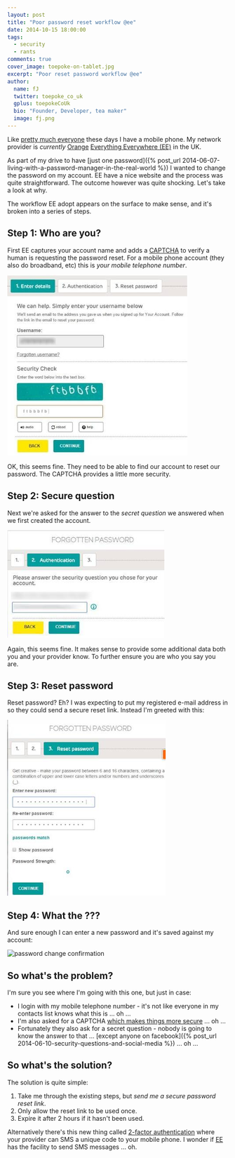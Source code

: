 ```yaml
---
layout: post
title: "Poor password reset workflow @ee"
date: 2014-10-15 18:00:00
tags: 
  - security
  - rants
comments: true
cover_image: toepoke-on-tablet.jpg
excerpt: "Poor reset password workflow @ee"
author: 
  name: fJ
  twitter: toepoke_co_uk
  gplus: toepokeCoUk
  bio: "Founder, Developer, tea maker"
  image: fj.png
---
```


Like [pretty much everyone](http://www.rferl.org/content/report-says-75-percent-of-worlds-population-have-mobile-phones/24648234.html) these days I have a mobile phone. My network provider is _currently_  <span class="strike">[Orange](http://www.orange.co.uk/)</span> [Everything Everywhere (EE)](http://ee.co.uk/) in the UK.

As part of my drive to have [just one password]({% post_url 2014-06-07-living-with-a-password-manager-in-the-real-world %}) I wanted to change the password on my account. EE have a nice website and the process was quite straightforward. The outcome however was quite shocking.  Let's take a look at why.

The workflow EE adopt appears on the surface to make sense, and it's broken into a series of steps.  

## Step 1: Who are you?

First EE captures your account name and adds a [CAPTCHA](http://www.captcha.net/) to verify a human is requesting the password reset.  For a mobile phone account (they also do broadband, etc) this is _your mobile telephone number_.

<img src="/images/posts/2014-10-16-step-1.jpg" alt="username capture" title="username capture" />

OK, this seems fine.  They need to be able to find our account to reset our password.  The CAPTCHA provides a little more security.

## Step 2: Secure question
Next we're asked for the answer to the _secret question_ we answered when we first created the account.

<img src="/images/posts/2014-10-16-step-2.jpg" alt="security question capture" title="security question capture" />

Again, this seems fine. It makes sense to provide some additional data both you and your provider know.  To further ensure you are who you say you are.

## Step 3: Reset password
Reset password? Eh? I was expecting to put my registered e-mail address in so they could send a secure reset link. Instead I'm greeted with this:

<img src="/images/posts/2014-10-16-step-3.jpg" alt="new password capture" title="new password capture" />

## Step 4: __What the ???__ 

And sure enough I can enter a new password and it's saved against my account:

<img src="/images/posts/2014-10-16-step-4" alt="password change confirmation" title="password change confirmation" />

## So what's the problem?
I'm sure you see where I'm going with this one, but just in case:
- I login with my mobile telephone number - it's not like everyone in my contacts list knows what this is ... oh ...
- I'm also asked for a CAPTCHA [which makes things more secure](http://captcha.com/articles/can-captcha-be-broken.html) ... oh ...
- Fortunately they also ask for a secret question - nobody is going to know the answer to that ... [except anyone on facebook]({% post_url 2014-06-10-security-questions-and-social-media %}) ... oh ...

## So what's the solution?
The solution is quite simple:
1. Take me through the existing steps, but _send me a secure password reset link_.  
2. Only allow the reset link to be used once.
3. Expire it after 2 hours if it hasn't been used.

Alternatively there's this new thing called [2-factor authentication](http://lifehacker.com/5938565/heres-everywhere-you-should-enable-two-factor-authentication-right-now) where your provider can SMS a unique code to your mobile phone.  I wonder if [EE](http://ee.co.uk/) has the facility to send SMS messages ... oh.




